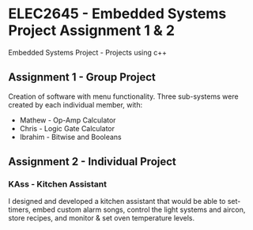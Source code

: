 # ELEC2645 - Embedded Systems Project Assignment 1 & 2
Embedded Systems Project - Projects using c++

## Assignment 1 - Group Project 
Creation of software with menu functionality. Three sub-systems were created by each individual member, with:
- Mathew - Op-Amp Calculator
- Chris - Logic Gate Calculator
-  Ibrahim - Bitwise and Booleans

## Assignment 2 - Individual Project
### KAss - Kitchen Assistant
I designed and developed a kitchen assistant that would be able to set-timers, embed custom alarm songs, control the light systems and aircon, store recipes, and monitor & set oven temperature levels. 
